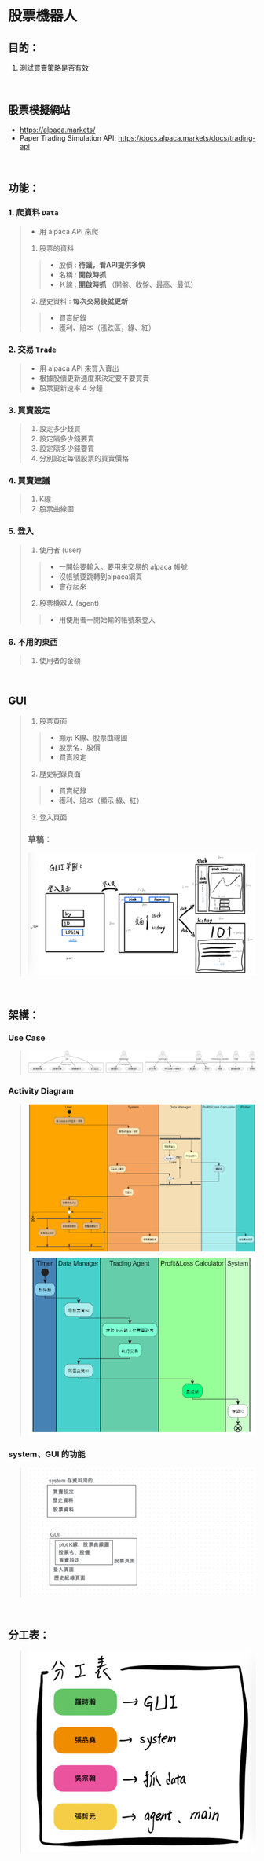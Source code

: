 # 股票機器人

## 目的：
1. 測試買賣策略是否有效

<br>

## 股票模擬網站
* https://alpaca.markets/
* Paper Trading Simulation API: https://docs.alpaca.markets/docs/trading-api

<br>

## 功能：
### 1. 爬資料 `Data`
> * 用 alpaca API 來爬
> 1. 股票的資料
> > * 股價 : **待議，看API提供多快**
> > * 名稱 : **開啟時抓**
> > * Ｋ線 : **開啟時抓**
> > （開盤、收盤、最高、最低） 
> 2. 歷史資料 : **每次交易後就更新**
> > * 買賣紀錄 
> > * 獲利、賠本（漲跌區，綠、紅） 

### 2. 交易 `Trade`
> * 用 alpaca API 來買入賣出
> * 根據股價更新速度來決定要不要買賣
> * 股票更新速率 4 分鐘

### 3. 買賣設定
> 1. 設定多少錢買 
> 2. 設定隔多少錢要賣 
> 3. 設定隔多少錢要買 
> 4. 分別設定每個股票的買賣價格 

### 4. 買賣建議
> 1. K線 
> 2. 股票曲線圖 

### 5. 登入
> 1. 使用者 (user) 
> > * 一開始要輸入。要用來交易的 alpaca 帳號
> > * 沒帳號要跳轉到alpaca網頁 
> > * 會存起來
> 2. 股票機器人 (agent) 
> > * 用使用者一開始輸的帳號來登入

### 6. 不用的東西
> 1. 使用者的金額

<br>

## GUI
> 1. 股票頁面 
> > * 顯示 K線、股票曲線圖 
> > * 股票名、股價 
> > * 買賣設定 
> 2. 歷史紀錄頁面 
> > * 買賣紀錄 
> > * 獲利、賠本（顯示 綠、紅）
> 3. 登入頁面 
> 
> ### 草稿： 
> !["GUIdraft"](./design_diagram/GUIdraft.jpg)

<br>

## 架構：
### Use Case
> !["UseCase"](./design_diagram/UseCaseDiagram.png) 

### Activity Diagram
> !["ActivityDiagram1"](./design_diagram/ActivityDiagram1.png) 
> !["ActivityDiagram2"](./design_diagram/ActivityDiagram2.png) 

### system、GUI 的功能
> !["架構圖"](./design_diagram/期末專題架構.png) 

<br>

## 分工表：
> !["work table"](./design_diagram/work_table.jpeg)
